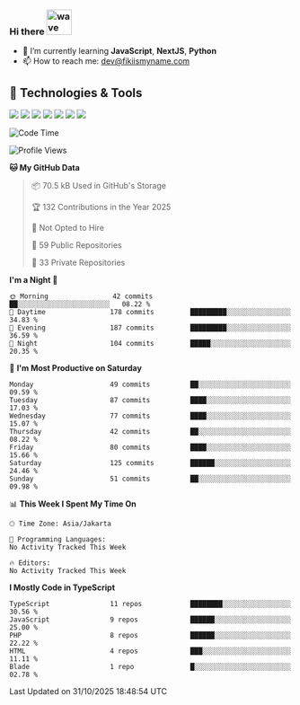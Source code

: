 ### Hi there <img src="https://i.ibb.co/q0Hx1KK/wave.gif" alt="wave" width="45px">

- 🌱 I’m currently learning **JavaScript**, **NextJS**, **Python**
- 📫 How to reach me: dev@fikiismyname.com

## 🔧 Technologies & Tools

![](https://img.shields.io/badge/OS-Linux-informational?style=flat&logo=linux&logoColor=white&color=2bbc8a)
![](https://img.shields.io/badge/OS-Windows-informational?style=flat&logo=windows&logoColor=white&color=2bbc8a)
![](https://img.shields.io/badge/OS-Android-informational?style=flat&logo=android&logoColor=white&color=2bbc8a)
![](https://img.shields.io/badge/Code-JavaScript-informational?style=flat&logo=javascript&logoColor=white&color=2bbc8a)
![](https://img.shields.io/badge/Code-Python-informational?style=flat&logo=python&logoColor=white&color=2bbc8a)
![](https://img.shields.io/badge/Code-Next-informational?style=flat&logo=next.js&logoColor=white&color=2bbc8a)
![](https://img.shields.io/badge/Shell-Bash-informational?style=flat&logo=gnu-bash&logoColor=white&color=2bbc8a)

<!--START_SECTION:waka-->
![Code Time](http://img.shields.io/badge/Code%20Time-129%20hrs%2053%20mins-blue)

![Profile Views](http://img.shields.io/badge/Profile%20Views-0-blue)

**🐱 My GitHub Data** 

> 📦 70.5 kB Used in GitHub's Storage 
 > 
> 🏆 132 Contributions in the Year 2025
 > 
> 🚫 Not Opted to Hire
 > 
> 📜 59 Public Repositories 
 > 
> 🔑 33 Private Repositories 
 > 
**I'm a Night 🦉** 

```text
🌞 Morning                42 commits          ██░░░░░░░░░░░░░░░░░░░░░░░   08.22 % 
🌆 Daytime                178 commits         █████████░░░░░░░░░░░░░░░░   34.83 % 
🌃 Evening                187 commits         █████████░░░░░░░░░░░░░░░░   36.59 % 
🌙 Night                  104 commits         █████░░░░░░░░░░░░░░░░░░░░   20.35 % 
```
📅 **I'm Most Productive on Saturday** 

```text
Monday                   49 commits          ██░░░░░░░░░░░░░░░░░░░░░░░   09.59 % 
Tuesday                  87 commits          ████░░░░░░░░░░░░░░░░░░░░░   17.03 % 
Wednesday                77 commits          ████░░░░░░░░░░░░░░░░░░░░░   15.07 % 
Thursday                 42 commits          ██░░░░░░░░░░░░░░░░░░░░░░░   08.22 % 
Friday                   80 commits          ████░░░░░░░░░░░░░░░░░░░░░   15.66 % 
Saturday                 125 commits         ██████░░░░░░░░░░░░░░░░░░░   24.46 % 
Sunday                   51 commits          ██░░░░░░░░░░░░░░░░░░░░░░░   09.98 % 
```


📊 **This Week I Spent My Time On** 

```text
🕑︎ Time Zone: Asia/Jakarta

💬 Programming Languages: 
No Activity Tracked This Week

🔥 Editors: 
No Activity Tracked This Week
```

**I Mostly Code in TypeScript** 

```text
TypeScript               11 repos            ████████░░░░░░░░░░░░░░░░░   30.56 % 
JavaScript               9 repos             ██████░░░░░░░░░░░░░░░░░░░   25.00 % 
PHP                      8 repos             ██████░░░░░░░░░░░░░░░░░░░   22.22 % 
HTML                     4 repos             ███░░░░░░░░░░░░░░░░░░░░░░   11.11 % 
Blade                    1 repo              █░░░░░░░░░░░░░░░░░░░░░░░░   02.78 % 
```




 Last Updated on 31/10/2025 18:48:54 UTC
<!--END_SECTION:waka-->
